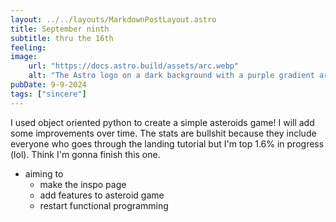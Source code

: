 ```yaml
---
layout: ../../layouts/MarkdownPostLayout.astro
title: September ninth
subtitle: thru the 16th
feeling: 
image:
    url: "https://docs.astro.build/assets/arc.webp"
    alt: "The Astro logo on a dark background with a purple gradient arc."
pubDate: 9-9-2024
tags: ["sincere"]
---
```


<p>I used object oriented python to create a simple asteroids game! I will add some improvements over time. The stats are bullshit because they include everyone who goes through the landing tutorial but I'm top 1.6% in progress (lol). Think I'm gonna finish this one.

- aiming to
    - make the inspo page
    - add features to asteroid game
    - restart functional programming
</p>